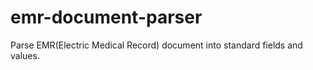 # emr-document-parser

Parse EMR(Electric Medical Record) document into standard fields and values.

